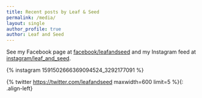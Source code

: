 ```yaml
---
title: Recent posts by Leaf & Seed
permalink: /media/
layout: single
author_profile: true
author: Leaf and Seed
---
```

See my Facebook page at [facebook/leafandseed](https://www.facebook.com/leafandseed) and my Instagram feed at [instagram/leaf_and_seed](https://instagram.com/leaf_and_seed).

{% instagram 1591502666369094524_3292177091 %}

{% twitter https://twitter.com/leafandseed maxwidth=600 limit=5 %}{: .align-left}

<!--https://api.instagram.com/v1/users/self/media/recent/?access_token=3292177091.57af66f.15298f96c63e4e79b94a1b50e493db71-->

